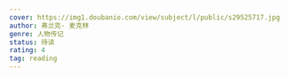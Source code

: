 ```yaml
---
cover: https://img1.doubanio.com/view/subject/l/public/s29525717.jpg
author: 弗兰克· 麦克林
genre: 人物传记
status: 待读
rating: 4
tag: reading
---
```

